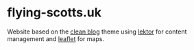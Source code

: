 # flying-scotts.uk

Website based on the [clean blog](https://github.com/BlackrockDigital/startbootstrap-clean-blog)
theme using [lektor](https://github.com/lektor/lektor) for content management and
[leaflet](http://leafletjs.com/) for maps.
